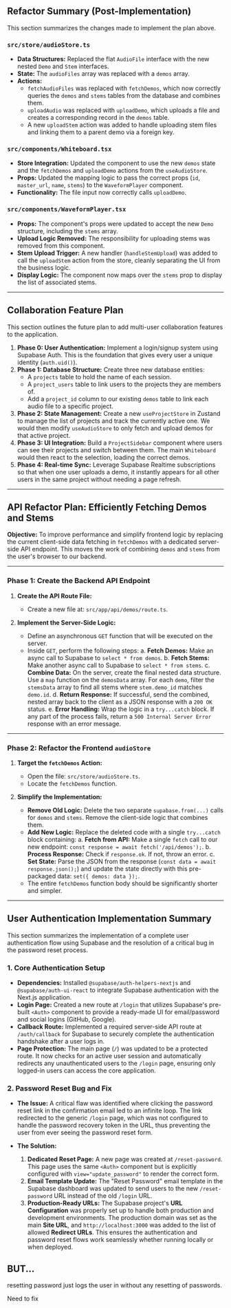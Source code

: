 ## Refactor Summary (Post-Implementation)

This section summarizes the changes made to implement the plan above.

### `src/store/audioStore.ts`

*   **Data Structures:** Replaced the flat `AudioFile` interface with the new nested `Demo` and `Stem` interfaces.
*   **State:** The `audioFiles` array was replaced with a `demos` array.
*   **Actions:**
    *   `fetchAudioFiles` was replaced with `fetchDemos`, which now correctly queries the `demos` and `stems` tables from the database and combines them.
    *   `uploadAudio` was replaced with `uploadDemo`, which uploads a file and creates a corresponding record in the `demos` table.
    *   A new `uploadStem` action was added to handle uploading stem files and linking them to a parent demo via a foreign key.

### `src/components/Whiteboard.tsx`

*   **Store Integration:** Updated the component to use the new `demos` state and the `fetchDemos` and `uploadDemo` actions from the `useAudioStore`.
*   **Props:** Updated the mapping logic to pass the correct props (`id`, `master_url`, `name`, `stems`) to the `WaveformPlayer` component.
*   **Functionality:** The file input now correctly calls `uploadDemo`.

### `src/components/WaveformPlayer.tsx`

*   **Props:** The component's props were updated to accept the new `Demo` structure, including the `stems` array.
*   **Upload Logic Removed:** The responsibility for uploading stems was removed from this component.
*   **Stem Upload Trigger:** A new handler (`handleStemUpload`) was added to call the `uploadStem` action from the store, cleanly separating the UI from the business logic.
*   **Display Logic:** The component now maps over the `stems` prop to display the list of associated stems.

---

## Collaboration Feature Plan

This section outlines the future plan to add multi-user collaboration features to the application.

1.  **Phase 0: User Authentication:** Implement a login/signup system using Supabase Auth. This is the foundation that gives every user a unique identity (`auth.uid()`).
2.  **Phase 1: Database Structure:** Create three new database entities:
    *   A `projects` table to hold the name of each session.
    *   A `project_users` table to link users to the projects they are members of.
    *   Add a `project_id` column to our existing `demos` table to link each audio file to a specific project.
3.  **Phase 2: State Management:** Create a new `useProjectStore` in Zustand to manage the list of projects and track the currently active one. We would then modify `useAudioStore` to only fetch and upload demos for that active project.
4.  **Phase 3: UI Integration:** Build a `ProjectSidebar` component where users can see their projects and switch between them. The main `Whiteboard` would then react to the selection, loading the correct demos.
5.  **Phase 4: Real-time Sync:** Leverage Supabase Realtime subscriptions so that when one user uploads a demo, it instantly appears for all other users in the same project without needing a page refresh.

---

## API Refactor Plan: Efficiently Fetching Demos and Stems

**Objective:** To improve performance and simplify frontend logic by replacing the current client-side data fetching in `fetchDemos` with a dedicated server-side API endpoint. This moves the work of combining `demos` and `stems` from the user's browser to our backend.

---

### **Phase 1: Create the Backend API Endpoint**

1.  **Create the API Route File:**
    *   Create a new file at: `src/app/api/demos/route.ts`.

2.  **Implement the Server-Side Logic:**
    *   Define an asynchronous `GET` function that will be executed on the server.
    *   Inside `GET`, perform the following steps:
        a. **Fetch Demos:** Make an async call to Supabase to `select * from demos`.
        b. **Fetch Stems:** Make another async call to Supabase to `select * from stems`.
        c. **Combine Data:** On the server, create the final nested data structure. Use a `map` function on the `demosData` array. For each `demo`, filter the `stemsData` array to find all stems where `stem.demo_id` matches `demo.id`.
        d. **Return Response:** If successful, send the combined, nested array back to the client as a JSON response with a `200 OK` status.
        e. **Error Handling:** Wrap the logic in a `try...catch` block. If any part of the process fails, return a `500 Internal Server Error` response with an error message.

---

### **Phase 2: Refactor the Frontend `audioStore`**

1.  **Target the `fetchDemos` Action:**
    *   Open the file: `src/store/audioStore.ts`.
    *   Locate the `fetchDemos` function.

2.  **Simplify the Implementation:**
    *   **Remove Old Logic:** Delete the two separate `supabase.from(...)` calls for `demos` and `stems`. Remove the client-side logic that combines them.
    *   **Add New Logic:** Replace the deleted code with a single `try...catch` block containing:
        a. **Fetch from API:** Make a single `fetch` call to our new endpoint: `const response = await fetch('/api/demos');`.
        b. **Process Response:** Check if `response.ok`. If not, throw an error.
        c. **Set State:** Parse the JSON from the response (`const data = await response.json();`) and update the state directly with this pre-packaged data: `set({ demos: data });`.
    *   The entire `fetchDemos` function body should be significantly shorter and simpler.

---

## User Authentication Implementation Summary

This section summarizes the implementation of a complete user authentication flow using Supabase and the resolution of a critical bug in the password reset process.

### 1. Core Authentication Setup

*   **Dependencies:** Installed `@supabase/auth-helpers-nextjs` and `@supabase/auth-ui-react` to integrate Supabase authentication with the Next.js application.
*   **Login Page:** Created a new route at `/login` that utilizes Supabase's pre-built `<Auth>` component to provide a ready-made UI for email/password and social logins (GitHub, Google).
*   **Callback Route:** Implemented a required server-side API route at `/auth/callback` for Supabase to securely complete the authentication handshake after a user logs in.
*   **Page Protection:** The main page (`/`) was updated to be a protected route. It now checks for an active user session and automatically redirects any unauthenticated users to the `/login` page, ensuring only logged-in users can access the core application.

### 2. Password Reset Bug and Fix

*   **The Issue:** A critical flaw was identified where clicking the password reset link in the confirmation email led to an infinite loop. The link redirected to the generic `/login` page, which was not configured to handle the password recovery token in the URL, thus preventing the user from ever seeing the password reset form.

*   **The Solution:**
    1.  **Dedicated Reset Page:** A new page was created at `/reset-password`. This page uses the same `<Auth>` component but is explicitly configured with `view="update_password"` to render the correct form.
    2.  **Email Template Update:** The "Reset Password" email template in the Supabase dashboard was updated to send users to the new `/reset-password` URL instead of the old `/login` URL.
    3.  **Production-Ready URLs:** The Supabase project's **URL Configuration** was properly set up to handle both production and development environments. The production domain was set as the main **Site URL**, and `http://localhost:3000` was added to the list of allowed **Redirect URLs**. This ensures the authentication and password reset flows work seamlessly whether running locally or when deployed.

## BUT...
resetting password just logs the user in without any resetting of passwords. 
 
 Need to fix